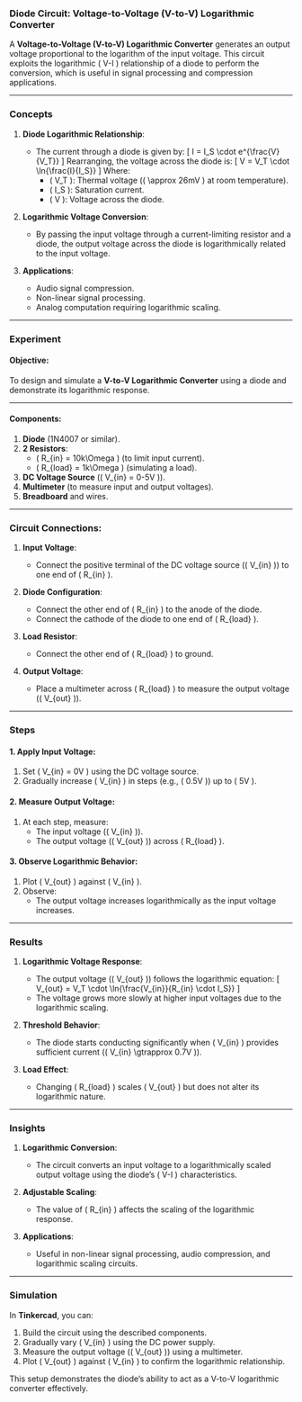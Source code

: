 ### **Diode Circuit: Voltage-to-Voltage (V-to-V) Logarithmic Converter**

A **Voltage-to-Voltage (V-to-V) Logarithmic Converter** generates an output voltage proportional to the logarithm of the input voltage. This circuit exploits the logarithmic \( V-I \) relationship of a diode to perform the conversion, which is useful in signal processing and compression applications.

---

### Concepts

1. **Diode Logarithmic Relationship**:
   - The current through a diode is given by:
     \[
     I = I_S \cdot e^{\frac{V}{V_T}}
     \]
     Rearranging, the voltage across the diode is:
     \[
     V = V_T \cdot \ln{\frac{I}{I_S}}
     \]
     Where:
     - \( V_T \): Thermal voltage (\( \approx 26mV \) at room temperature).
     - \( I_S \): Saturation current.
     - \( V \): Voltage across the diode.

2. **Logarithmic Voltage Conversion**:
   - By passing the input voltage through a current-limiting resistor and a diode, the output voltage across the diode is logarithmically related to the input voltage.

3. **Applications**:
   - Audio signal compression.
   - Non-linear signal processing.
   - Analog computation requiring logarithmic scaling.

---

### Experiment

#### **Objective**:
To design and simulate a **V-to-V Logarithmic Converter** using a diode and demonstrate its logarithmic response.

---

#### **Components**:
1. **Diode** (1N4007 or similar).
2. **2 Resistors**:
   - \( R_{in} = 10k\Omega \) (to limit input current).
   - \( R_{load} = 1k\Omega \) (simulating a load).
3. **DC Voltage Source** (\( V_{in} = 0-5V \)).
4. **Multimeter** (to measure input and output voltages).
5. **Breadboard** and wires.

---

### **Circuit Connections**:

1. **Input Voltage**:
   - Connect the positive terminal of the DC voltage source (\( V_{in} \)) to one end of \( R_{in} \).

2. **Diode Configuration**:
   - Connect the other end of \( R_{in} \) to the anode of the diode.
   - Connect the cathode of the diode to one end of \( R_{load} \).

3. **Load Resistor**:
   - Connect the other end of \( R_{load} \) to ground.

4. **Output Voltage**:
   - Place a multimeter across \( R_{load} \) to measure the output voltage (\( V_{out} \)).

---

### Steps

#### **1. Apply Input Voltage**:
1. Set \( V_{in} = 0V \) using the DC voltage source.
2. Gradually increase \( V_{in} \) in steps (e.g., \( 0.5V \)) up to \( 5V \).

#### **2. Measure Output Voltage**:
1. At each step, measure:
   - The input voltage (\( V_{in} \)).
   - The output voltage (\( V_{out} \)) across \( R_{load} \).

#### **3. Observe Logarithmic Behavior**:
1. Plot \( V_{out} \) against \( V_{in} \).
2. Observe:
   - The output voltage increases logarithmically as the input voltage increases.

---

### Results

1. **Logarithmic Voltage Response**:
   - The output voltage (\( V_{out} \)) follows the logarithmic equation:
     \[
     V_{out} = V_T \cdot \ln{\frac{V_{in}}{R_{in} \cdot I_S}}
     \]
   - The voltage grows more slowly at higher input voltages due to the logarithmic scaling.

2. **Threshold Behavior**:
   - The diode starts conducting significantly when \( V_{in} \) provides sufficient current (\( V_{in} \gtrapprox 0.7V \)).

3. **Load Effect**:
   - Changing \( R_{load} \) scales \( V_{out} \) but does not alter its logarithmic nature.

---

### Insights

1. **Logarithmic Conversion**:
   - The circuit converts an input voltage to a logarithmically scaled output voltage using the diode’s \( V-I \) characteristics.

2. **Adjustable Scaling**:
   - The value of \( R_{in} \) affects the scaling of the logarithmic response.

3. **Applications**:
   - Useful in non-linear signal processing, audio compression, and logarithmic scaling circuits.

---

### Simulation
In **Tinkercad**, you can:
1. Build the circuit using the described components.
2. Gradually vary \( V_{in} \) using the DC power supply.
3. Measure the output voltage (\( V_{out} \)) using a multimeter.
4. Plot \( V_{out} \) against \( V_{in} \) to confirm the logarithmic relationship.

This setup demonstrates the diode’s ability to act as a V-to-V logarithmic converter effectively.